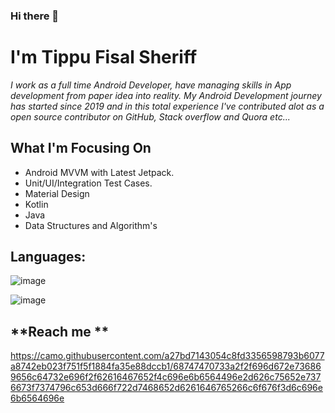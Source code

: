 ### Hi there 👋
# **I'm Tippu Fisal Sheriff**


_I work as a full time Android Developer, have managing skills in App development from paper idea into reality. My Android Development journey has started since 2019 and in this total experience I've contributed alot as a open source contributor on GitHub, Stack overflow and Quora etc..._

## **What I'm Focusing On**
  -   Android MVVM with Latest Jetpack.
  -   Unit/UI/Integration Test Cases.
  -   Material Design
  -   Kotlin
  -   Java
  -   Data Structures and Algorithm's

## **Languages:**
   ![image](https://user-images.githubusercontent.com/42038223/122685968-5c11da80-d22c-11eb-9119-55805124ddc0.png)

   ![image](https://user-images.githubusercontent.com/42038223/122686405-70ef6d80-d22e-11eb-832e-6bfe062a636f.png)


  
## **Reach me **

https://camo.githubusercontent.com/a27bd7143054c8fd3356598793b6077a8742eb023f751f5f1884fa35e88dccb1/68747470733a2f2f696d672e736869656c64732e696f2f62616467652f4c696e6b6564496e2d626c75652e7376673f7374796c653d666f722d7468652d6261646765266c6f676f3d6c696e6b6564696e

  
<!-- ## **Tools and IDE's** -->
 
